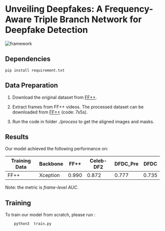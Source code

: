 # Unveiling Deepfakes: A Frequency-Aware Triple Branch Network for Deepfake Detection

![framework](https://github.com/injooker/Unveiling_Deepfake/edit/master/framework.png)

## Dependencies

    pip install requirement.txt

## Data Preparation

1. Download the original dataset from [FF++](https://github.com/ondyari/FaceForensics).
   
   <!---2. Download the landmark detector from [here](https://github.com/codeniko/shape_predictor_81_face_landmarks).-->

2. Extract frames from FF++ videos. The processed dataset can be downloaded from [FF++](https://pan.baidu.com/s/1ZHm-WCiPjor2Tz2IsuojvA) (code: 7s5s).

3. Run the code in folder *./process* to get the aligned images and masks.

## Results

Our model achieved the following performance on:

| Training Data | Backbone | FF++  | Celeb-DF2 | DFDC_Pre | DFDC  |
| ------------- | -------- | ----- | --------- | -------- | ----- |
| FF++          | Xception | 0.990 | 0.872     | 0.777    | 0.735 |

Note: the metric is *frame-level AUC*.

## Training

To train our model from scratch, please run :

```
    python3  train.py
```
